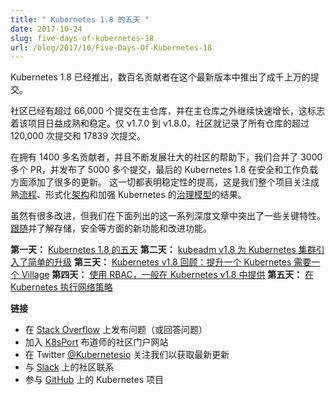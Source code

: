 ```yaml
---
title: " Kubernetes 1.8 的五天 "
date: 2017-10-24
slug: five-days-of-kubernetes-18
url: /blog/2017/10/Five-Days-Of-Kubernetes-18
---
```


<!--
---
title: " Five Days of Kubernetes 1.8 "
date: 2017-10-24
slug: five-days-of-kubernetes-18
url: /blog/2017/10/Five-Days-Of-Kubernetes-18
---
-->

<!--
Kubernetes 1.8 is live, made possible by hundreds of contributors pushing thousands of commits in this latest releases.
-->
Kubernetes 1.8 已经推出，数百名贡献者在这个最新版本中推出了成千上万的提交。

<!--
The community has tallied more than 66,000 commits in the main repo and continues rapid growth outside of the main repo, which signals growing maturity and stability for the project. The community has logged more than 120,000 commits across all repos and 17,839 commits across all repos for v1.7.0 to v1.8.0 alone.
-->
社区已经有超过 66,000 个提交在主仓库，并在主仓库之外继续快速增长，这标志着该项目日益成熟和稳定。仅 v1.7.0 到 v1.8.0，社区就记录了所有仓库的超过 120,000 次提交和 17839 次提交。

<!--
With the help of our growing community of 1,400 plus contributors, we issued more than 3,000 PRs and pushed more than 5,000 commits to deliver Kubernetes 1.8 with significant security and workload support updates. This all points to increased stability, a result of our project-wide focus on maturing [process](https://github.com/kubernetes/sig-release), formalizing [architecture](https://github.com/kubernetes/community/tree/master/sig-architecture), and strengthening Kubernetes’ [governance model](https://github.com/kubernetes/community/tree/master/community/elections/2017).
-->
在拥有 1400 多名贡献者，并且不断发展壮大的社区的帮助下，我们合并了 3000 多个 PR，并发布了 5000 多个提交，最后的 Kubernetes 1.8 在安全和工作负载方面添加了很多的更新。
这一切都表明稳定性的提高，这是我们整个项目关注成熟[流程](https://github.com/kubernetes/sig-release)、形式化[架构](https://github.com/kubernetes/community/tree/master/sig-architecture)和加强 Kubernetes 的[治理模型](https://github.com/kubernetes/community/tree/master/community/elections/2017)的结果。

<!--
While many improvements have been contributed, we highlight key features in this series of in-depth&nbsp;posts listed below. [Follow along](https://twitter.com/kubernetesio) and see what’s new and improved with storage, security and more.
-->
虽然有很多改进，但我们在下面列出的这一系列深度文章中突出了一些关键特性。[跟随](https://twitter.com/kubernetesio)并了解存储，安全等方面的新功能和改进功能。

<!--
**Day 1:** [5 Days of Kubernetes 1.8](https://kubernetes.io/blog/2017/10/five-days-of-kubernetes-18)
**Day 2:** [kubeadm v1.8 Introduces Easy Upgrades for Kubernetes Clusters](https://kubernetes.io/blog/2017/10/kubeadm-v18-released)
**Day 3:** [Kubernetes v1.8 Retrospective: It Takes a Village to Raise a Kubernetes](https://kubernetes.io/blog/2017/10/it-takes-village-to-raise-kubernetes)
**Day 4:** [Using RBAC, Generally Available in Kubernetes v1.8](https://kubernetes.io/blog/2017/10/using-rbac-generally-available-18)
**Day 5:** [Enforcing Network Policies in Kubernetes](https://kubernetes.io/blog/2017/10/enforcing-network-policies-in-kubernetes)
-->

**第一天：** [Kubernetes 1.8 的五天](https://kubernetes.io/blog/2017/10/five-days-of-kubernetes-18)
**第二天：** [kubeadm v1.8 为 Kubernetes 集群引入了简单的升级](https://kubernetes.io/blog/2017/10/kubeadm-v18-released)
**第三天：** [Kubernetes v1.8 回顾：提升一个 Kubernetes 需要一个 Village](https://kubernetes.io/blog/2017/10/it-takes-village-to-raise-kubernetes)
**第四天：** [使用 RBAC，一般在 Kubernetes v1.8 中提供](https://kubernetes.io/blog/2017/10/using-rbac-generally-available-18)
**第五天：** [在 Kubernetes 执行网络策略](https://kubernetes.io/blog/2017/10/enforcing-network-policies-in-kubernetes)

<!--
**Connect**
-->

**链接**

<!--
- Post questions (or answer questions) on [Stack Overflow](http://stackoverflow.com/questions/tagged/kubernetes)
- Join the community portal for advocates on [K8sPort](http://k8sport.org/)
- Follow us on Twitter [@Kubernetesio](https://twitter.com/kubernetesio) for latest updates&nbsp;
- Connect with the community on [Slack](http://slack.k8s.io/)
- Get involved with the Kubernetes project on [GitHub](https://github.com/kubernetes/kubernetes)
-->

- 在 [Stack Overflow](http://stackoverflow.com/questions/tagged/kubernetes) 上发布问题（或回答问题）
- 加入 [K8sPort](http://k8sport.org/) 布道师的社区门户网站
- 在 Twitter [@Kubernetesio](https://twitter.com/kubernetesio) 关注我们以获取最新更新
- 与 [Slack](http://slack.k8s.io/) 上的社区联系
- 参与 [GitHub](https://github.com/kubernetes/kubernetes) 上的 Kubernetes 项目


